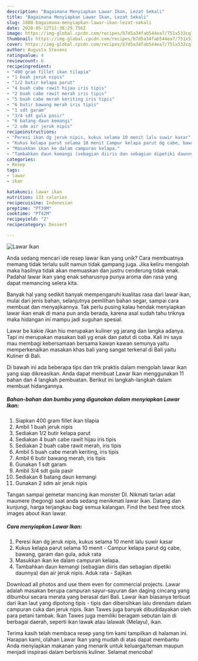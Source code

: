 ```yaml
---
description: "Bagaimana Menyiapkan Lawar Ikan, Lezat Sekali"
title: "Bagaimana Menyiapkan Lawar Ikan, Lezat Sekali"
slug: 1880-bagaimana-menyiapkan-lawar-ikan-lezat-sekali
date: 2020-05-12T11:38:29.756Z
image: https://img-global.cpcdn.com/recipes/b7d5a34fab544ea7/751x532cq70/lawar-ikan-foto-resep-utama.jpg
thumbnail: https://img-global.cpcdn.com/recipes/b7d5a34fab544ea7/751x532cq70/lawar-ikan-foto-resep-utama.jpg
cover: https://img-global.cpcdn.com/recipes/b7d5a34fab544ea7/751x532cq70/lawar-ikan-foto-resep-utama.jpg
author: Augusta Stevens
ratingvalue: 4
reviewcount: 6
recipeingredient:
- "400 gram fillet ikan tilapia"
- "1 buah jeruk nipis"
- "1/2 butir kelapa parut"
- "4 buah cabe rawit hijau iris tipis"
- "2 buah cabe rawit merah iris tipis"
- "5 buah cabe merah keriting iris tipis"
- "6 butir bawang merah iris tipis"
- "1 sdt garam"
- "3/4 sdt gula pasir"
- "6 batang daun kemangi"
- "2 sdm air jeruk nipis"
recipeinstructions:
- "Peresi ikan dg jeruk nipis, kukus selama 10 menit lalu suwir kasar"
- "Kukus kelapa parut selama 10 menit Campur kelapa parut dg cabe, bawang, garam dan gula, aduk rata"
- "Masukkan ikan ke dalam campuran kelapa."
- "Tambahkan daun kemangi (sebagian diiris dan sebagian dipetiki daunnya) dan air jeruk nipis. Aduk rata Sajikan"
categories:
- Resep
tags:
- lawar
- ikan

katakunci: lawar ikan 
nutrition: 133 calories
recipecuisine: Indonesian
preptime: "PT39M"
cooktime: "PT42M"
recipeyield: "2"
recipecategory: Dessert

---
```



![Lawar Ikan](https://img-global.cpcdn.com/recipes/b7d5a34fab544ea7/751x532cq70/lawar-ikan-foto-resep-utama.jpg)

Anda sedang mencari ide resep lawar ikan yang unik? Cara membuatnya memang tidak terlalu sulit namun tidak gampang juga. Jika keliru mengolah maka hasilnya tidak akan memuaskan dan justru cenderung tidak enak. Padahal lawar ikan yang enak seharusnya punya aroma dan rasa yang dapat memancing selera kita.

Banyak hal yang sedikit banyak mempengaruhi kualitas rasa dari lawar ikan, mulai dari jenis bahan, selanjutnya pemilihan bahan segar, sampai cara membuat dan menyajikannya. Tak perlu pusing kalau hendak menyiapkan lawar ikan enak di mana pun anda berada, karena asal sudah tahu triknya maka hidangan ini mampu jadi suguhan spesial.

Lawar be kakie /ikan hiu merupakan kuliner yg jarang dan langka adanya. Tapi ini merupakan masakan bali yg enak dan patut di coba. Kali ini saya mau membagi kebersamaan bersama kawan kawan semunya yaitu memperkenalkan masakan khas bali yang sangat terkenal di Bali yaitu Kuliner di Bali.


Di bawah ini ada beberapa tips dan trik praktis dalam mengolah lawar ikan yang siap dikreasikan. Anda dapat membuat Lawar Ikan menggunakan 11 bahan dan 4 langkah pembuatan. Berikut ini langkah-langkah dalam membuat hidangannya.

<!--inarticleads1-->

##### Bahan-bahan dan bumbu yang digunakan dalam menyiapkan Lawar Ikan:

1. Siapkan 400 gram fillet ikan tilapia
1. Ambil 1 buah jeruk nipis
1. Sediakan 1/2 butir kelapa parut
1. Sediakan 4 buah cabe rawit hijau iris tipis
1. Sediakan 2 buah cabe rawit merah, iris tipis
1. Ambil 5 buah cabe merah keriting, iris tipis
1. Ambil 6 butir bawang merah, iris tipis
1. Gunakan 1 sdt garam
1. Ambil 3/4 sdt gula pasir
1. Sediakan 6 batang daun kemangi
1. Gunakan 2 sdm air jeruk nipis


Tangan sampai gemetar mancing ikan monster DI. Nikmati tarian adat maumere (hegong) saat anda sedang menikmati lawar ikan. Datang dan kunjungi, harga terjangkau bagi semua kalangan. Find the best free stock images about ikan lawar. 

<!--inarticleads2-->

##### Cara menyiapkan Lawar Ikan:

1. Peresi ikan dg jeruk nipis, kukus selama 10 menit lalu suwir kasar
1. Kukus kelapa parut selama 10 menit - Campur kelapa parut dg cabe, bawang, garam dan gula, aduk rata
1. Masukkan ikan ke dalam campuran kelapa.
1. Tambahkan daun kemangi (sebagian diiris dan sebagian dipetiki daunnya) dan air jeruk nipis. Aduk rata - Sajikan


Download all photos and use them even for commercial projects. Lawar adalah masakan berupa campuran sayur-sayuran dan daging cincang yang dibumbui secara merata yang berasal dari Bali. Lawar ikan biasanya terbuat dari ikan laut yang dipotong tipis - tipis dan dibersihkan lalu direndam dalam campuran cuka dan jeruk nipis. Ikan Tawes juga banyak dibudidayakan oleh para petani tambak. Ikan Tawes juga memiliki beragam sebutan lain di berbagai daerah, seperti ikan lawak atau lalawak (Melayu), ikan. 

Terima kasih telah membaca resep yang tim kami tampilkan di halaman ini. Harapan kami, olahan Lawar Ikan yang mudah di atas dapat membantu Anda menyiapkan makanan yang menarik untuk keluarga/teman maupun menjadi inspirasi dalam berbisnis kuliner. Selamat mencoba!

